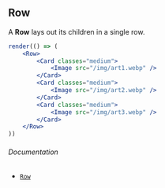 ## Row

A **Row** lays out its children in a single row.

```jsx
render(() => (
	<Row>
		<Card classes="medium">
			<Image src="/img/art1.webp" />
		</Card>
		<Card classes="medium">
			<Image src="/img/art2.webp" />
		</Card>
		<Card classes="medium">
			<Image src="/img/art3.webp" />
		</Card>
	</Row>
))
```

###### Documentation
- [`Row`](/wiki/modules/_components_layout_row_.html)
